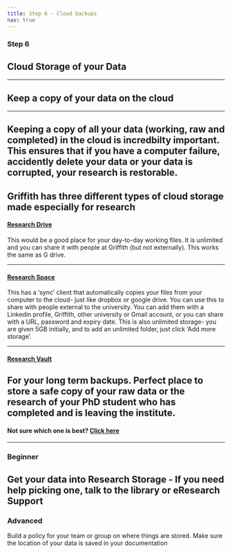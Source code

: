 ```yaml
---
title: Step 6 - Cloud backups
nav: true
---
```



### Step 6
## Cloud Storage of your Data
---
## Keep a copy of your data on the cloud
---
Keeping a copy of all your data (working, raw and completed) in the cloud is incredbilty important. This ensures that if you have a computer failure, accidently delete your data or your data is corrupted, your research is restorable. 
---
Griffith has three different types of cloud storage made especially for research
---
#### [Research Drive](https://research-storage.griffith.edu.au/drive/)

This would be a good place for your day-to-day working files. It is unlimited and you can share it with people at Griffith (but not externally). This works the same as G drive.

---
#### [Research Space](https://research-storage.griffith.edu.au/space/manual/)

This has a ‘sync’ client that automatically copies your files from your computer to the cloud- just like dropbox or google drive. 
You can use this to share with people external to the university. You can add them with a Linkedin profile, Griffith, other university or Gmail account, or you can share with a URL, password and expiry date. This is also unlimited storage- you are given 5GB initially, and to add an unlimited folder, just click ‘Add more storage’. 

---
#### [Research Vault](https://research-storage.griffith.edu.au/vault/)

For your long term backups. Perfect place to store a safe copy of your raw data or the research of your PhD student who has completed and is leaving the institute.
---

#### Not sure which one is best? [Click here](https://research-storage.griffith.edu.au/compare)

---
### Beginner

Get your data into Research Storage - If you need help picking one, talk to the library or eResearch Support 
---
### Advanced

Build a policy for your team or group on where things are stored. Make sure the location of your data is saved in your documentation 


